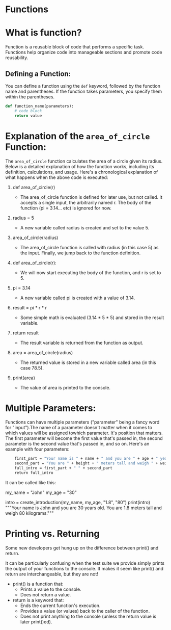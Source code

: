 # Functions

# What is function?

Function is a reusable block of code that performs a specific task. Functions help organize code into manageable sections and promote code reusability.

## Defining a Function:

You can define a function using the `def` keyword, followed by the function name and parentheses. If the function takes parameters, you specify them within the parentheses.

```python
def function_name(parameters):
    # code block
    return value
```

# Explanation of the `area_of_circle` Function:

The `area_of_circle` function calculates the area of a circle given its radius. Below is a detailed explanation of how the function works, including its definition, calculations, and usage. Here's a chronological explanation of what happens when the above code is executed:
1. def area_of_circle(r) 
	- The area_of_circle function is defined for later use, but not called. It accepts a single input, the arbitrarily named r. The body of the function (pi = 3.14... etc) is ignored for now.

2. radius = 5
	- A new variable called radius is created and set to the value 5.

3. area_of_circle(radius)
	- The area_of_circle function is called with radius (in this case 5) as the input. Finally, we jump back to the function definition.

4. def area_of_circle(r):
	- We will now start executing the body of the function, and r is set to 5.

5. pi = 3.14
	- A new variable called pi is created with a value of 3.14.

6. result = pi * r * r
	- Some simple math is evaluated (3.14 * 5 * 5) and stored in the result variable.

7. return result
	- The result variable is returned from the function as output.

8. area = area_of_circle(radius)
	- The returned value is stored in a new variable called area (in this case 78.5).

9. print(area)
	- The value of area is printed to the console.

# Multiple Parameters:

Functions can have multiple parameters ("parameter" being a fancy word for "input").The name of a parameter doesn't matter when it comes to which values will be assigned towhich parameter. It's position that matters. The first parameter will become the first value that's passed in, the second parameter is the second value that's passed in, and so on.
Here's an example with four parameters:

```def create_introduction(name, age, height, weight):
    first_part = "Your name is " + name + " and you are " + age + " years old."
    second_part = "You are " + height + " meters tall and weigh " + weight + " kilograms."
    full_intro = first_part + " " + second_part
    return full_intro
```
It can be called like this:

my_name = "John"
my_age = "30"

intro = create_introduction(my_name, my_age, "1.8", "80")
print(intro) 
"""Your name is John and you are 30 years old. You are 1.8 meters tall and weigh 80 kilograms."""

# Printing vs. Returning

Some new developers get hung up on the difference between print() and return.

It can be particularly confusing when the test suite we provide simply prints the output of your functions to the console. It makes it seem like print() and return are interchangeable, but they are not!

* print() is a function that:
	- Prints a value to the console.
	- Does not return a value.
* return is a keyword that:
	- Ends the current function's execution.
	- Provides a value (or values) back to the caller of the function.
	- Does not print anything to the console (unless the return value is later print()ed).

